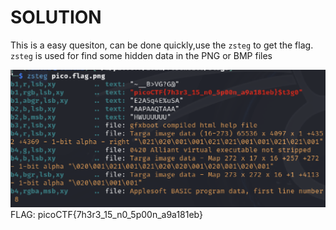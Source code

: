# SOLUTION

This is a easy quesiton, can be done quickly,use the `zsteg` to get the flag. `zsteg` is used for find some hidden data in the PNG or BMP files

![Alt text](image.png)
FLAG: picoCTF{7h3r3_15_n0_5p00n_a9a181eb}


